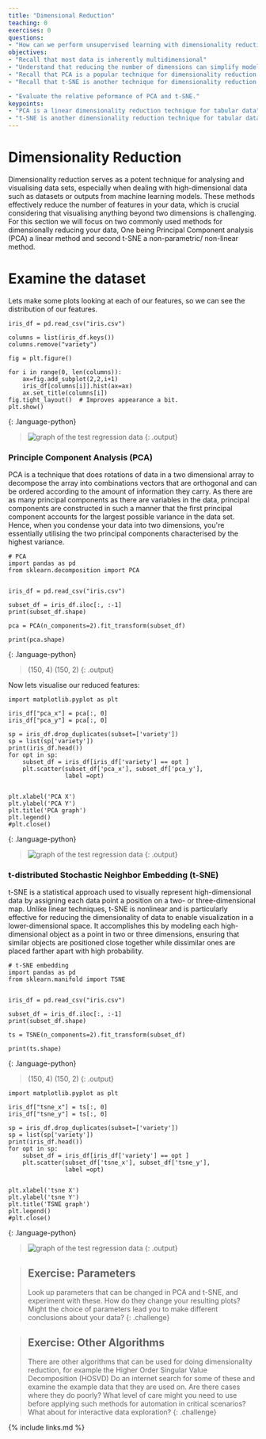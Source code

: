 ```yaml
---
title: "Dimensional Reduction"
teaching: 0
exercises: 0
questions:
- "How can we perform unsupervised learning with dimensionality reduction techniques such as Principle Component Analysis (PCA) and t-distributed Stochastic Neighbor Embedding (t-SNE)?"
objectives:
- "Recall that most data is inherently multidimensional"
- "Understand that reducing the number of dimensions can simplify modelling and allow classifications to be performed."
- "Recall that PCA is a popular technique for dimensionality reduction."
- "Recall that t-SNE is another technique for dimensionality reduction."

- "Evaluate the relative peformance of PCA and t-SNE."
keypoints:
- "PCA is a linear dimensionality reduction technique for tabular data"
- "t-SNE is another dimensionality reduction technique for tabular data that is more general than PCA"
---
```


# Dimensionality Reduction

Dimensionality reduction serves as a potent technique for analysing and visualising data sets, especially when dealing with high-dimensional data such as datasets or outputs from machine learning models. These methods effectively reduce the number of features in your data, which is crucial considering that visualising anything beyond two dimensions is challenging. For this section we will focus on two commonly used methods for dimensionally reducing your data, One being Principal Component analysis (PCA) a linear method and second t-SNE a non-parametric/ non-linear method. 

# Examine the dataset
Lets make some plots looking at each of our features, so we can see the distribution of our features.
~~~
iris_df = pd.read_csv("iris.csv")

columns = list(iris_df.keys())
columns.remove("variety")

fig = plt.figure()

for i in range(0, len(columns)):
    ax=fig.add_subplot(2,2,i+1)
    iris_df[columns[i]].hist(ax=ax)
    ax.set_title(columns[i])
fig.tight_layout()  # Improves appearance a bit.
plt.show()
~~~
{: .language-python}

>![graph of the test regression data](../fig/iris_histograms.png)
{: .output}

### Principle Component Analysis (PCA)

PCA is a technique that does rotations of data in a two dimensional array to decompose the array into combinations vectors that are orthogonal and can be ordered according to the amount of information they carry. As there are as many principal components as there are variables in the data, principal components are constructed in such a manner that the first principal component accounts for the largest possible variance in the data set. Hence, when you condense your data into two dimensions, you're essentially utilising the two principal components characterised by the highest variance.

~~~
# PCA
import pandas as pd
from sklearn.decomposition import PCA


iris_df = pd.read_csv("iris.csv")

subset_df = iris_df.iloc[:, :-1]
print(subset_df.shape)

pca = PCA(n_components=2).fit_transform(subset_df)

print(pca.shape)

~~~
{: .language-python}

>(150, 4)
>(150, 2)
{: .output}

Now lets visualise our reduced features:


~~~
import matplotlib.pyplot as plt

iris_df["pca_x"] = pca[:, 0]
iris_df["pca_y"] = pca[:, 0]

sp = iris_df.drop_duplicates(subset=['variety'])
sp = list(sp['variety'])
print(iris_df.head())
for opt in sp:
    subset_df = iris_df[iris_df['variety'] == opt ]
    plt.scatter(subset_df['pca_x'], subset_df['pca_y'], 
                label =opt)


plt.xlabel('PCA X')
plt.ylabel('PCA Y')
plt.title('PCA graph')
plt.legend()
#plt.close()
~~~
{: .language-python}

>![graph of the test regression data](../fig/PCA_CHART.png)
{: .output}

### t-distributed Stochastic Neighbor Embedding (t-SNE)
t-SNE is a statistical approach used to visually represent high-dimensional data by assigning each data point a position on a two- or three-dimensional map. Unlike linear techniques, t-SNE is nonlinear and is particularly effective for reducing the dimensionality of data to enable visualization in a lower-dimensional space. It accomplishes this by modeling each high-dimensional object as a point in two or three dimensions, ensuring that similar objects are positioned close together while dissimilar ones are placed farther apart with high probability.


~~~
# t-SNE embedding
import pandas as pd
from sklearn.manifold import TSNE


iris_df = pd.read_csv("iris.csv")

subset_df = iris_df.iloc[:, :-1]
print(subset_df.shape)

ts = TSNE(n_components=2).fit_transform(subset_df)

print(ts.shape)
~~~
{: .language-python}

>(150, 4)
>(150, 2)
{: .output}

~~~
import matplotlib.pyplot as plt

iris_df["tsne_x"] = ts[:, 0]
iris_df["tsne_y"] = ts[:, 0]

sp = iris_df.drop_duplicates(subset=['variety'])
sp = list(sp['variety'])
print(iris_df.head())
for opt in sp:
    subset_df = iris_df[iris_df['variety'] == opt ]
    plt.scatter(subset_df['tsne_x'], subset_df['tsne_y'], 
                label =opt)


plt.xlabel('tsne X')
plt.ylabel('tsne Y')
plt.title('TSNE graph')
plt.legend()
#plt.close()
~~~
{: .language-python}

>![graph of the test regression data](../fig/tsne_clusters.png)
{: .output}


> ## Exercise: Parameters
>
> Look up parameters that can be changed in PCA and t-SNE,
> and experiment with these. How do they change your resulting
> plots?  Might the choice of parameters lead you to make different
> conclusions about your data?
{: .challenge}

> ## Exercise: Other Algorithms
>
> There are other algorithms that can be used for doing dimensionality
> reduction, for example the Higher Order Singular Value Decomposition (HOSVD)
> Do an internet search for some of these and
> examine the example data that they are used on. Are there cases where they do 
> poorly? What level of care might you need to use before applying such methods
> for automation in critical scenarios?  What about for interactive data 
> exploration?
{: .challenge}

{% include links.md %}

